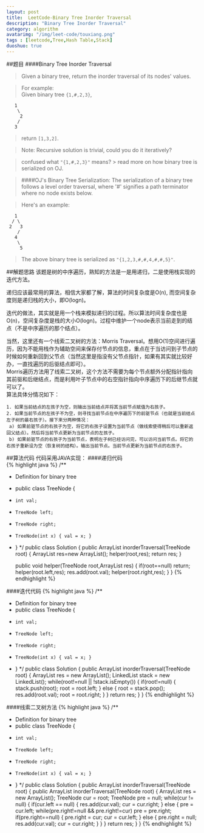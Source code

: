 ```yaml
---
layout: post
title:  LeetCode-Binary Tree Inorder Traversal
description: "Binary Tree Inorder Traversal"
category: algorithm
avatarimg: "/img/leet-code/touxiang.png"
tags : [leetcode,Tree,Hash Table,Stack]
duoshuo: true
---
```

##题目
####Binary Tree Inorder Traversal
>Given a binary tree, return the inorder traversal of its nodes' values.

>For example:  
>Given binary tree `{1,#,2,3}`,
>
	   1
	    \
	     2
	    /
	   3

>return `[1,3,2]`.

>Note: Recursive solution is trivial, could you do it iteratively?

>confused what `"{1,#,2,3}"` means? > read more on how binary tree is serialized on OJ.

>####OJ's Binary Tree Serialization:
>The serialization of a binary tree follows a level order traversal, where '#' signifies a path terminator where no node exists below.

>Here's an example:
>
	   1
	  / \
	 2   3
	    /
	   4
	    \
	     5

>The above binary tree is serialized as `"{1,2,3,#,#,4,#,#,5}"`.

<!-- more -->
	
##解题思路
该题是树的中序遍历，熟知的方法是一是用递归，二是使用栈实现的迭代方法。

递归应该最常用的算法，相信大家都了解，算法的时间复杂度是O(n), 而空间复杂度则是递归栈的大小，即O(logn)。

迭代的做法，其实就是用一个栈来模拟递归的过程。所以算法时间复杂度也是O(n)，空间复杂度是栈的大小O(logn)。过程中维护一个node表示当前走到的结点（不是中序遍历的那个结点）。

当然，这里还有一个线索二叉树的方法：Morris Traversal。想用O(1)空间进行遍历，因为不能用栈作为辅助空间来保存付节点的信息，重点在于当访问到子节点的时候如何重新回到父节点（当然这里是指没有父节点指针，如果有其实就比较好办，一直找遍历的后驱结点即可）。   
Morris遍历方法用了线索二叉树，这个方法不需要为每个节点额外分配指针指向其前驱和后继结点，而是利用叶子节点中的右空指针指向中序遍历下的后继节点就可以了。   
算法具体分情况如下：
   
	1. 如果当前结点的左孩子为空，则输出当前结点并将其当前节点赋值为右孩子。   
	2. 如果当前节点的左孩子不为空，则寻找当前节点在中序遍历下的前驱节点（也就是当前结点左子树的最右孩子）。接下来分两种情况：   
	 a) 如果前驱节点的右孩子为空，将它的右孩子设置为当前节点（做线索使得稍后可以重新返回父结点）。然后将当前节点更新为当前节点的左孩子。   
	 b) 如果前驱节点的右孩子为当前节点，表明左子树已经访问完，可以访问当前节点。将它的右孩子重新设为空（恢复树的结构）。输出当前节点。当前节点更新为当前节点的右孩子。      



##算法代码
代码采用JAVA实现：
####递归代码     
{% highlight java %}
/**
 * Definition for binary tree
 * public class TreeNode {
 *     int val;
 *     TreeNode left;
 *     TreeNode right;
 *     TreeNode(int x) { val = x; }
 * }
 */
public class Solution {
    public ArrayList<Integer> inorderTraversal(TreeNode root) {
        ArrayList<Integer> res=new ArrayList<Integer>();
        helper(root,res);
        return res;
    }

    public void helper(TreeNode root,ArrayList<Integer> res)
    {
    	if(root==null)
    		return;
    	helper(root.left,res);
    	res.add(root.val);
    	helper(root.right,res);
    }
}
{% endhighlight %}

####迭代代码
{% highlight java %}
/**
 * Definition for binary tree
 * public class TreeNode {
 *     int val;
 *     TreeNode left;
 *     TreeNode right;
 *     TreeNode(int x) { val = x; }
 * }
 */
public class Solution {
   public ArrayList<Integer> inorderTraversal(TreeNode root) {
	    ArrayList<Integer> res = new ArrayList<Integer>();
	    LinkedList<TreeNode> stack = new LinkedList<TreeNode>();
	    while(root!=null || !stack.isEmpty())
	    {
	        if(root!=null)
	        {
	            stack.push(root);
	            root = root.left;
	        }
	        else
	        {
	            root = stack.pop();
	            res.add(root.val);
	            root = root.right;
	        }
	    }
	    return res;
	}
}
{% endhighlight %}

####线索二叉树方法
{% highlight java %}
/**
 * Definition for binary tree
 * public class TreeNode {
 *     int val;
 *     TreeNode left;
 *     TreeNode right;
 *     TreeNode(int x) { val = x; }
 * }
 */
public class Solution {
   public ArrayList<Integer> inorderTraversal(TreeNode root) {
	    public ArrayList<Integer> inorderTraversal(TreeNode root) {
		    ArrayList<Integer> res = new ArrayList<Integer>();
		    TreeNode cur = root;
		    TreeNode pre = null;
		    while(cur != null)
		    {
		        if(cur.left == null)
		        {
		            res.add(cur.val);
		            cur = cur.right;
		        }
		        else
		        {
		            pre = cur.left;
		            while(pre.right!=null && pre.right!=cur)
		                pre = pre.right;
		            if(pre.right==null)
		            {
		                pre.right = cur;
		                cur = cur.left;
		            }
		            else
		            {
		                pre.right = null;
		                res.add(cur.val);
		                cur = cur.right;
		            }
		        }
		    }
		    return res;
		}
}
{% endhighlight %}




